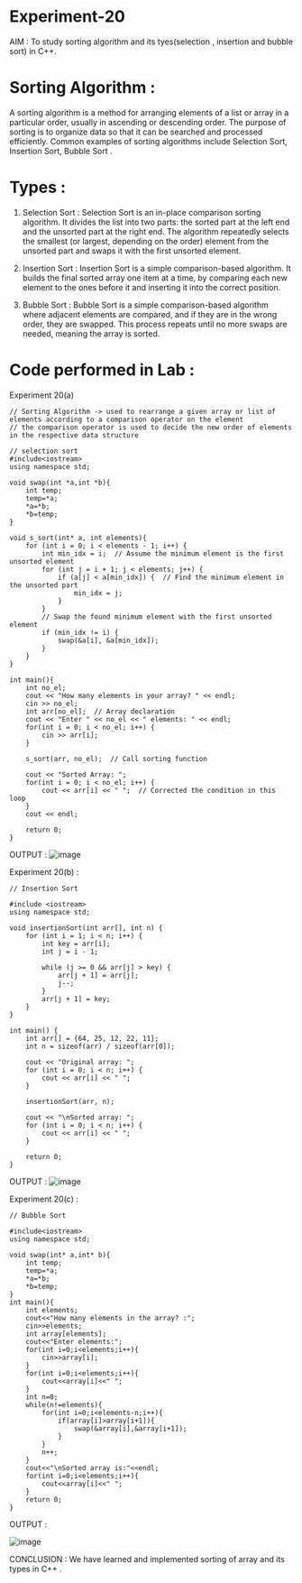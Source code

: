 # Experiment-20
AIM : To study sorting algorithm and its tyes(selection , insertion and bubble sort) in C++.

# Sorting Algorithm :
A sorting algorithm is a method for arranging elements of a list or array in a particular order, usually in ascending or descending order. The purpose of sorting is to organize data so that it can be searched and processed efficiently. Common examples of sorting algorithms include Selection Sort, Insertion Sort, Bubble Sort .

# Types :
1. Selection Sort :
Selection Sort is an in-place comparison sorting algorithm. It divides the list into two parts: the sorted part at the left end and the unsorted part at the right end. The algorithm repeatedly selects the smallest (or largest, depending on the order) element from the unsorted part and swaps it with the first unsorted element.

2. Insertion Sort :
Insertion Sort is a simple comparison-based algorithm. It builds the final sorted array one item at a time, by comparing each new element to the ones before it and inserting it into the correct position.

3. Bubble Sort :
Bubble Sort is a simple comparison-based algorithm where adjacent elements are compared, and if they are in the wrong order, they are swapped. This process repeats until no more swaps are needed, meaning the array is sorted.

# Code performed in Lab :
Experiment 20(a) 
```
// Sorting Algorithm -> used to rearrange a given array or list of elements according to a comparison operator on the element 
// the comparison operator is used to decide the new order of elements in the respective data structure 

// selection sort
#include<iostream>
using namespace std;

void swap(int *a,int *b){
    int temp;
    temp=*a;
    *a=*b;
    *b=temp;
}

void s_sort(int* a, int elements){
    for (int i = 0; i < elements - 1; i++) {
        int min_idx = i;  // Assume the minimum element is the first unsorted element
        for (int j = i + 1; j < elements; j++) {
            if (a[j] < a[min_idx]) {  // Find the minimum element in the unsorted part
                min_idx = j;
            }
        }
        // Swap the found minimum element with the first unsorted element
        if (min_idx != i) {
            swap(&a[i], &a[min_idx]);
        }
    }
}

int main(){
    int no_el;
    cout << "How many elements in your array? " << endl;
    cin >> no_el;
    int arr[no_el];  // Array declaration
    cout << "Enter " << no_el << " elements: " << endl;
    for(int i = 0; i < no_el; i++) {
        cin >> arr[i];
    }
    
    s_sort(arr, no_el);  // Call sorting function

    cout << "Sorted Array: ";
    for(int i = 0; i < no_el; i++) {
        cout << arr[i] << " ";  // Corrected the condition in this loop
    }
    cout << endl;

    return 0;
}
```
OUTPUT : 
![image](https://github.com/user-attachments/assets/626f0bed-5744-4ea0-ab05-66b653337a55)

Experiment 20(b) :
```
// Insertion Sort 

#include <iostream>
using namespace std;

void insertionSort(int arr[], int n) {
    for (int i = 1; i < n; i++) {
        int key = arr[i];
        int j = i - 1;

        while (j >= 0 && arr[j] > key) {
            arr[j + 1] = arr[j];
            j--;
        }
        arr[j + 1] = key;
    }
}

int main() {
    int arr[] = {64, 25, 12, 22, 11};
    int n = sizeof(arr) / sizeof(arr[0]);

    cout << "Original array: ";
    for (int i = 0; i < n; i++) {
        cout << arr[i] << " ";
    }

    insertionSort(arr, n);

    cout << "\nSorted array: ";
    for (int i = 0; i < n; i++) {
        cout << arr[i] << " ";
    }

    return 0;
}

```
OUTPUT :
![image](https://github.com/user-attachments/assets/b7d450a5-21db-431b-9c79-fca13cee623c)

Experiment 20(c) :
```
// Bubble Sort 

#include<iostream>
using namespace std;

void swap(int* a,int* b){
    int temp;
    temp=*a;
    *a=*b;
    *b=temp;
}
int main(){
    int elements;
    cout<<"How many elements in the array? :";
    cin>>elements;
    int array[elements];
    cout<<"Enter elements:";
    for(int i=0;i<elements;i++){
        cin>>array[i];
    }
    for(int i=0;i<elements;i++){
        cout<<array[i]<<" ";
    }
    int n=0;
    while(n!=elements){
        for(int i=0;i<elements-n;i++){
            if(array[i]>array[i+1]){
                swap(&array[i],&array[i+1]);
            }
        }
        n++;
    }
    cout<<"\nSorted array is:"<<endl;
    for(int i=0;i<elements;i++){
        cout<<array[i]<<" ";
    }
    return 0;
}
```
OUTPUT :

![image](https://github.com/user-attachments/assets/8d6fedc3-74e3-4632-b9e2-77d7eef17b10)



CONCLUSION :
We have learned and implemented sorting of array and its types in C++ .
